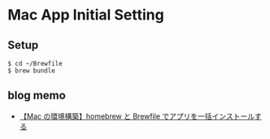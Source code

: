 # Mac App Initial Setting

## Setup

```
$ cd ~/Brewfile
$ brew bundle
```

## blog memo

- [【Mac の環境構築】homebrew と Brewfile でアプリを一括インストールする](https://gurutaka-log.com/mac-environment-brewfile)
